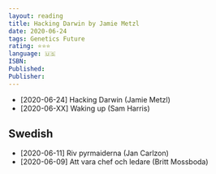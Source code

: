```yaml
---
layout: reading
title: Hacking Darwin by Jamie Metzl
date: 2020-06-24
tags: Genetics Future
rating: ⭐⭐⭐
language: 🇺🇸
ISBN: 
Published: 
Publisher: 
---
```


 * [2020-06-24] Hacking Darwin (Jamie Metzl)
 * [2020-06-XX] Waking up (Sam Harris)

## Swedish
 * [2020-06-11] Riv pyrmaiderna (Jan Carlzon)
 * [2020-06-09] Att vara chef och ledare (Britt Mossboda)
